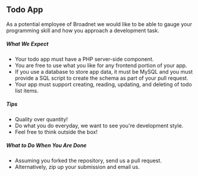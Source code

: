 ## Todo App

As a potential employee of Broadnet we would like to be able to gauge your programming skill and how you approach a development task.

##### What We Expect

* Your todo app must have a PHP server-side component.
* You are free to use what you like for any frontend portion of your app.
* If you use a database to store app data, it must be MySQL and you must provide a SQL script to create the schema as part of your pull request.
* Your app must support creating, reading, updating, and deleting of todo list items.

##### Tips

* Quality over quantity!
* Do what you do everyday, we want to see you're development style.
* Feel free to think outside the box!

##### What to Do When You Are Done

* Assuming you forked the repository, send us a pull request.
* Alternatively, zip up your submission and email us.
